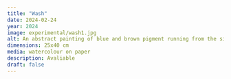 ```yaml
---
title: "Wash"
date: 2024-02-24
year: 2024
image: experimental/wash1.jpg
alt: An abstract painting of blue and brown pigment running from the sides of the page towards the middle.
dimensions: 25x40 cm
media: watercolour on paper
description: Avaliable
draft: false
---
```


